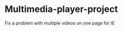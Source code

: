 Multimedia-player-project
=========================

Fix a problem with multiple videos on one page for IE